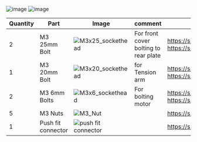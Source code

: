 ![image](https://user-images.githubusercontent.com/37383368/146018558-ad92f308-6d9c-4b46-8cc5-2e9f69a35e1f.png)
![image](https://user-images.githubusercontent.com/37383368/146020303-fb136ab4-5061-403d-b7cf-907462f8283e.png)


| Quantity | Part                         | Image             | comment  | Links  |
| ------ | ----                           | -------              | -----  | -----	|
| 2       | M3 25mm Bolt     | ![M3x25_sockethead](https://user-images.githubusercontent.com/37383368/146018806-cb7694ae-0053-4ed0-a4dd-c0a0398f1745.png) | For front cover bolting to rear plate | https://s.click.aliexpress.com/e/_9RWMof https://s.click.aliexpress.com/e/_9RMap3 |
| 1       | M3 20mm Bolt     |![M3x20_sockethead](https://user-images.githubusercontent.com/37383368/146019575-75ba08f7-e448-4505-b7a7-355320fb973a.png)  | for Tension arm | https://s.click.aliexpress.com/e/_9RWMof https://s.click.aliexpress.com/e/_9RMap3 |
| 2       | M3 6mm Bolts     | ![M3x6_sockethead](https://user-images.githubusercontent.com/37383368/146018893-9c43fdcd-af3c-43a6-889b-15e2ef85382e.png)  | For bolting motor | https://s.click.aliexpress.com/e/_9RWMof https://s.click.aliexpress.com/e/_9RMap3 |
| 5       | M3 Nuts  | ![M3_Nut](https://user-images.githubusercontent.com/37383368/146019006-72da970d-280e-4b80-8444-5fd5079a783e.png)   |     | https://s.click.aliexpress.com/e/_AFJSUp |
| 1       | Push fit connector  | ![push fit connector](https://user-images.githubusercontent.com/37383368/146020643-7de56373-1956-430e-af35-fa52e62a8844.PNG)   |     | https://s.click.aliexpress.com/e/_AoAejk |
